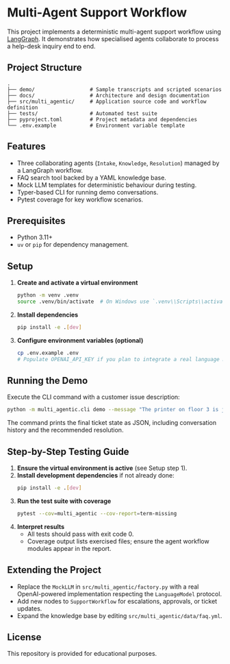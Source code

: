 # Multi-Agent Support Workflow

This project implements a deterministic multi-agent support workflow using [LangGraph](https://github.com/langchain-ai/langgraph). It demonstrates how specialised agents collaborate to process a help-desk inquiry end to end.

## Project Structure

```
.
├── demo/                  # Sample transcripts and scripted scenarios
├── docs/                  # Architecture and design documentation
├── src/multi_agentic/     # Application source code and workflow definition
├── tests/                 # Automated test suite
├── pyproject.toml         # Project metadata and dependencies
└── .env.example           # Environment variable template
```

## Features
- Three collaborating agents (`Intake`, `Knowledge`, `Resolution`) managed by a LangGraph workflow.
- FAQ search tool backed by a YAML knowledge base.
- Mock LLM templates for deterministic behaviour during testing.
- Typer-based CLI for running demo conversations.
- Pytest coverage for key workflow scenarios.

## Prerequisites
- Python 3.11+
- `uv` or `pip` for dependency management.

## Setup
1. **Create and activate a virtual environment**
   ```bash
   python -m venv .venv
   source .venv/bin/activate  # On Windows use `.venv\\Scripts\\activate`
   ```
2. **Install dependencies**
   ```bash
   pip install -e .[dev]
   ```
3. **Configure environment variables (optional)**
   ```bash
   cp .env.example .env
   # Populate OPENAI_API_KEY if you plan to integrate a real language model
   ```

## Running the Demo
Execute the CLI command with a customer issue description:
```bash
python -m multi_agentic.cli demo --message "The printer on floor 3 is jammed again."
```
The command prints the final ticket state as JSON, including conversation history and the recommended resolution.

## Step-by-Step Testing Guide
1. **Ensure the virtual environment is active** (see Setup step 1).
2. **Install development dependencies** if not already done:
   ```bash
   pip install -e .[dev]
   ```
3. **Run the test suite with coverage**
   ```bash
   pytest --cov=multi_agentic --cov-report=term-missing
   ```
4. **Interpret results**
   - All tests should pass with exit code 0.
   - Coverage output lists exercised files; ensure the agent workflow modules appear in the report.

## Extending the Project
- Replace the `MockLLM` in `src/multi_agentic/factory.py` with a real OpenAI-powered implementation respecting the `LanguageModel` protocol.
- Add new nodes to `SupportWorkflow` for escalations, approvals, or ticket updates.
- Expand the knowledge base by editing `src/multi_agentic/data/faq.yml`.

## License
This repository is provided for educational purposes.
